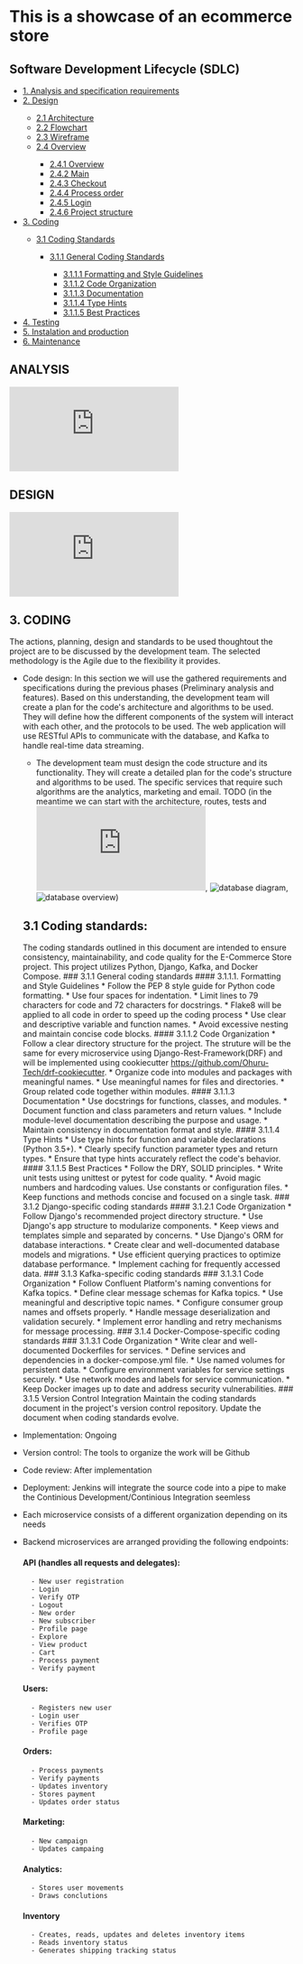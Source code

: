 # This is a showcase of an ecommerce store

## Software Development Lifecycle (SDLC)
<ul>
    <li><a href="#analysis">1. Analysis and specification requirements</a></li>
    <li><a href="#design">2. Design</a></li>
        <ul>
            <li><a href="#Architecture">2.1 Architecture</a></li>
            <li><a href="#Flowchart">2.2 Flowchart</a></li>
            <li><a href="#Wireframe">2.3 Wireframe</a></li>
            <li><a href="">2.4 Overview</a></li>
                <ul>
                    <li><a href="#Overview">2.4.1 Overview</a></li>
                    <li><a href="#Main">2.4.2 Main</a></li>
                    <li><a href="#Checkout">2.4.3 Checkout</a></li>
                    <li><a href="#Process-order">2.4.4 Process order</a></li>
                    <li><a href="#Login">2.4.5 Login</a></li>
                    <li><a href="#Project-sturcture">2.4.6 Project structure</a></li>
                </ul>
        </ul>
    <li><a href="#3-coding">3. Coding</a></li>
        <ul>
            <li><a href="#31-coding-standards">3.1 Coding Standards</a></li>
                <ul>
                <li><a href="#311-General-coding-standards">3.1.1 General Coding Standards</a></li>
                    <ul>
                        <li><a href="#3111-Formatting-and-Style-Guidelines">3.1.1.1 Formatting and Style Guidelines</a></li>
                        <li><a href="#3112-Code-Organization">3.1.1.2 Code Organization</a></li>
                        <li><a href="#3113-documentation">3.1.1.3 Documentation</a></li>
                        <li><a href="#3114-Type-Hints">3.1.1.4 Type Hints</a></li>
                        <li><a href="#3115-Best-Practices">3.1.1.5 Best Practices</a></li>
                    </ul>
                </ul>
        </ul>
    <li><a href="#4-testing">4. Testing</a></li>
    <li><a href="#5-installation">5. Instalation and production</a></li>
    <li><a href="#6-maintenance">6. Maintenance</a></li>
</ul>


## ANALYSIS
![analysis](https://github.com/RomanW05/ecommerce/documentation/1.Analysis.txt)


## DESIGN
![design](https://github.com/RomanW05/ecommerce/documentation/1.Design.txt)


## 3. CODING
The actions, planning, design and standards to be used thoughtout the project are to be discussed by the development team. The selected methodology is the Agile due to the flexibility it provides.
* Code design: In this section we will use the gathered requirements and specifications during the previous phases (Preliminary analysis and features). Based on this understanding, the development team will create a plan for the code's architecture and algorithms to be used. They will define how the different components of the system will interact with each other, and the protocols to be used. The web application will use RESTful APIs to communicate with the database, and Kafka to handle real-time data streaming.
    - The development team must design the code structure and its functionality. They will create a detailed plan for the code's structure and algorithms to be used. The specific services that require such algorithms are the analytics, marketing and email. TODO (in the meantime we can start with the architecture, routes, tests and ![database code](https://github.com/RomanW05/ecommerce/blob/main/databases.py), ![database diagram](https://github.com/RomanW05/ecommerce/blob/main/blob/Overview.drawio), ![database overview](https://github.com/RomanW05/ecommerce/blob/main/blob/database_overview.png?raw=true))

    ## 3.1 Coding standards:
    The coding standards outlined in this document are intended to ensure consistency, maintainability, and code quality for the E-Commerce Store project. This project utilizes Python, Django, Kafka, and Docker Compose.
            ### 3.1.1 General coding standards
                #### 3.1.1.1. Formatting and Style Guidelines
                    * Follow the PEP 8 style guide for Python code formatting.
                    * Use four spaces for indentation.
                    * Limit lines to 79 characters for code and 72 characters for docstrings.
                    * Flake8 will be applied to all code in order to speed up the coding process
                    * Use clear and descriptive variable and function names.
                    * Avoid excessive nesting and maintain concise code blocks.
                #### 3.1.1.2 Code Organization
                    * Follow a clear directory structure for the project. The struture will be the same for every microservice using Django-Rest-Framework(DRF) and will be implemented using cookiecutter https://github.com/Ohuru-Tech/drf-cookiecutter.
                    * Organize code into modules and packages with meaningful names.
                    * Use meaningful names for files and directories.
                    * Group related code together within modules.
                #### 3.1.1.3 Documentation
                    * Use docstrings for functions, classes, and modules.
                    * Document function and class parameters and return values.
                    * Include module-level documentation describing the purpose and usage.
                    * Maintain consistency in documentation format and style.
                #### 3.1.1.4 Type Hints
                    * Use type hints for function and variable declarations (Python 3.5+).
                    * Clearly specify function parameter types and return types.
                    * Ensure that type hints accurately reflect the code's behavior.
                #### 3.1.1.5 Best Practices
                    * Follow the DRY, SOLID principles.
                    * Write unit tests using unittest or pytest for code quality.
                    * Avoid magic numbers and hardcoding values. Use constants or configuration files.
                    * Keep functions and methods concise and focused on a single task.
            ### 3.1.2 Django-specific coding standards
                #### 3.1.2.1 Code Organization
                    * Follow Django's recommended project directory structure.
                    * Use Django's app structure to modularize components.
                    * Keep views and templates simple and separated by concerns.
                    * Use Django's ORM for database interactions.
                    * Create clear and well-documented database models and migrations.
                    * Use efficient querying practices to optimize database performance.
                    * Implement caching for frequently accessed data.
            ### 3.1.3 Kafka-specific coding standards
                ### 3.1.3.1 Code Organization
                    * Follow Confluent Platform's naming conventions for Kafka topics.
                    * Define clear message schemas for Kafka topics.
                    * Use meaningful and descriptive topic names.
                    * Configure consumer group names and offsets properly.
                    * Handle message deserialization and validation securely.
                    * Implement error handling and retry mechanisms for message processing.
            ### 3.1.4 Docker-Compose-specific coding standards
                ### 3.1.3.1 Code Organization
                    * Write clear and well-documented Dockerfiles for services.
                    * Define services and dependencies in a docker-compose.yml file.
                    * Use named volumes for persistent data.
                    * Configure environment variables for service settings securely.
                    * Use network modes and labels for service communication.
                    * Keep Docker images up to date and address security vulnerabilities.
            ### 3.1.5 Version Control Integration
                Maintain the coding standards document in the project's version control repository.
                Update the document when coding standards evolve.

* Implementation: Ongoing
* Version control: The tools to organize the work will be Github
* Code review: After implementation
* Deployment: Jenkins will integrate the source code into a pipe to make the Continious Development/Continious Integration seemless

* Each microservice consists of a different organization depending on its needs
* Backend microservices are arranged providing the following endpoints:
    #### API (handles all requests and delegates):
        - New user registration
        - Login
        - Verify OTP
        - Logout
        - New order
        - New subscriber
        - Profile page
        - Explore
        - View product
        - Cart
        - Process payment
        - Verify payment
    #### Users:
        - Registers new user
        - Login user
        - Verifies OTP
        - Profile page
    #### Orders:
        - Process payments
        - Verify payments
        - Updates inventory
        - Stores payment
        - Updates order status
    #### Marketing:
        - New campaign
        - Updates campaing
    #### Analytics:
        - Stores user movements
        - Draws conclutions
    #### Inventory
        - Creates, reads, updates and deletes inventory items
        - Reads inventory status
        - Generates shipping tracking status

















